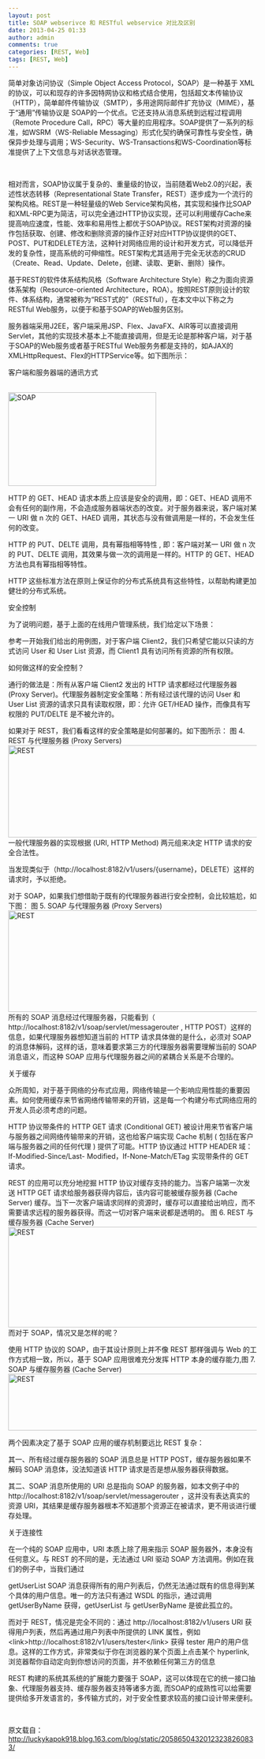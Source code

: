 ```yaml
---
layout: post
title: SOAP webserivce 和 RESTful webservice 对比及区别  
date: 2013-04-25 01:33
author: admin
comments: true
categories: [REST, Web]
tags: [REST, Web]
---
```

简单对象访问协议（Simple Object Access Protocol，SOAP）是一种基于 XML 的协议，可以和现存的许多因特网协议和格式结合使用，包括超文本传输协议（HTTP），简单邮件传输协议（SMTP），多用途网际邮件扩充协议（MIME），基于“通用”传输协议是 SOAP的一个优点。它还支持从消息系统到远程过程调用（Remote Procedure Call，RPC）等大量的应用程序。SOAP提供了一系列的标准，如WSRM（WS-Reliable Messaging）形式化契约确保可靠性与安全性，确保异步处理与调用；WS-Security、WS-Transactions和WS-Coordination等标准提供了上下文信息与对话状态管理。

<wbr></wbr>

相对而言，SOAP协议属于复杂的、重量级的协议，当前随着Web2.0的兴起，表述性状态转移（Representational State Transfer，REST）逐步成为一个流行的架构风格。REST是一种轻量级的Web Service架构风格，其实现和操作比SOAP和XML-RPC更为简洁，可以完全通过HTTP协议实现，还可以利用缓存Cache来提高响应速度，性能、效率和易用性上都优于SOAP协议。REST架构对资源的操作包括获取、创建、修改和删除资源的操作正好对应HTTP协议提供的GET、POST、PUT和DELETE方法，这种针对网络应用的设计和开发方式，可以降低开发的复杂性，提高系统的可伸缩性。REST架构尤其适用于完全无状态的CRUD（Create、Read、Update、Delete，创建、读取、更新、删除）操作。

基于REST的软件体系结构风格（Software Architecture Style）称之为面向资源体系架构（Resource-oriented Architecture，ROA）。按照REST原则设计的软件、体系结构，通常被称为“REST式的”（RESTful），在本文中以下称之为RESTful Web服务，以便于和基于SOAP的Web服务区别。 <wbr></wbr>

服务器端采用J2EE，客户端采用JSP、Flex、JavaFX、AIR等可以直接调用Servlet，其他的实现技术基本上不能直接调用，但是无论是那种客户端，对于基于SOAP的Web服务或者基于RESTful Web服务务都是支持的，如AJAX的 XMLHttpRequest、Flex的HTTPService等。如下图所示：
<p align="left">客户端和服务器端的通讯方式</p>
&nbsp;
<div><a href="http://www.waylau.com/differentssoap-webserivce-between-restful-webservice/soap/" rel="attachment wp-att-386"><img alt="SOAP" src="http://www.waylau.com/wp-content/uploads/2013/04/SOAP-300x190.jpeg" width="300" height="190" /></a></div>
<div></div>
<div>

HTTP 的 GET、HEAD 请求本质上应该是安全的调用，即：GET、HEAD 调用不会有任何的副作用，不会造成服务器端状态的改变。对于服务器来说，客户端对某一 URI 做 n 次的 GET、HAED 调用，其状态与没有做调用是一样的，不会发生任何的改变。

HTTP 的 PUT、DELTE 调用，具有幂指相等特性 , 即：客户端对某一 URI 做 n 次的 PUT、DELTE 调用，其效果与做一次的调用是一样的。HTTP 的 GET、HEAD 方法也具有幂指相等特性。

HTTP 这些标准方法在原则上保证你的分布式系统具有这些特性，以帮助构建更加健壮的分布式系统。

<a rel="nofollow" name="6.2.安全控制|outline"></a>安全控制

为了说明问题，基于上面的在线用户管理系统，我们给定以下场景：

参考一开始我们给出的用例图，对于客户端 Client2，我们只希望它能以只读的方式访问 User 和 User List 资源，而 Client1 具有访问所有资源的所有权限。

如何做这样的安全控制？

通行的做法是：所有从客户端 Client2 发出的 HTTP 请求都经过代理服务器 (Proxy Server)。代理服务器制定安全策略：所有经过该代理的访问 User 和 User List 资源的请求只具有读取权限，即：允许 GET/HEAD 操作，而像具有写权限的 PUT/DELTE 是不被允许的。

如果对于 REST，我们看看这样的安全策略是如何部署的。如下图所示：
<a rel="nofollow" name="6.2.1.图 4. REST 与代理服务器 (Proxy Servers)|outline"></a>图 4. REST 与代理服务器 (Proxy Servers)
<img alt="REST" src="http://www.ibm.com/developerworks/cn/webservices/0907_rest_soap/images/4.jpg" width="547" height="187" />
一般代理服务器的实现根据 (URI, HTTP Method) 两元组来决定 HTTP 请求的安全合法性。

当发现类似于（http://localhost:8182/v1/users/{username}，DELETE）这样的请求时，予以拒绝。

对于 SOAP，如果我们想借助于既有的代理服务器进行安全控制，会比较尴尬，如下图：
<a rel="nofollow" name="6.2.2.图 5. SOAP 与代理服务器 (Proxy Servers)|outline"></a>图 5. SOAP 与代理服务器 (Proxy Servers)
<img alt="REST" src="http://www.ibm.com/developerworks/cn/webservices/0907_rest_soap/images/5.jpg" width="569" height="206" />
所有的 SOAP 消息经过代理服务器，只能看到（
http://localhost:8182/v1/soap/servlet/messagerouter
, HTTP POST）这样的信息，如果代理服务器想知道当前的 HTTP 请求具体做的是什么，必须对 SOAP 的消息体解码，这样的话，意味着要求第三方的代理服务器需要理解当前的 SOAP 消息语义，而这种 SOAP 应用与代理服务器之间的紧耦合关系是不合理的。

<a rel="nofollow" name="6.3.关于缓存|outline"></a>关于缓存

众所周知，对于基于网络的分布式应用，网络传输是一个影响应用性能的重要因素。如何使用缓存来节省网络传输带来的开销，这是每一个构建分布式网络应用的开发人员必须考虑的问题。

HTTP 协议带条件的 HTTP GET 请求 (Conditional GET) 被设计用来节省客户端与服务器之间网络传输带来的开销，这也给客户端实现 Cache 机制 ( 包括在客户端与服务器之间的任何代理 ) 提供了可能。HTTP 协议通过 HTTP HEADER 域：If-Modified-Since/Last- Modified，If-None-Match/ETag 实现带条件的 GET 请求。

REST 的应用可以充分地挖掘 HTTP 协议对缓存支持的能力。当客户端第一次发送 HTTP GET 请求给服务器获得内容后，该内容可能被缓存服务器 (Cache Server) 缓存。当下一次客户端请求同样的资源时，缓存可以直接给出响应，而不需要请求远程的服务器获得。而这一切对客户端来说都是透明的。
<a rel="nofollow" name="6.3.1.图 6. REST 与缓存服务器 (Cache Server)|outline"></a>图 6. REST 与缓存服务器 (Cache Server)
<img alt="REST" src="http://www.ibm.com/developerworks/cn/webservices/0907_rest_soap/images/6.jpg" width="530" height="204" />
而对于 SOAP，情况又是怎样的呢？

使用 HTTP 协议的 SOAP，由于其设计原则上并不像 REST 那样强调与 Web 的工作方式相一致，所以，基于 SOAP 应用很难充分发挥 HTTP 本身的缓存能力,<a rel="nofollow" name="6.3.2.图 7. SOAP 与缓存服务器 (Cache Server)|outline"></a>图 7. SOAP 与缓存服务器 (Cache Server)
<img alt="REST" src="http://www.ibm.com/developerworks/cn/webservices/0907_rest_soap/images/7.jpg" width="569" height="115" />

两个因素决定了基于 SOAP 应用的缓存机制要远比 REST 复杂：

其一、所有经过缓存服务器的 SOAP 消息总是 HTTP POST，缓存服务器如果不解码 SOAP 消息体，没法知道该 HTTP 请求是否是想从服务器获得数据。

其二、SOAP 消息所使用的 URI 总是指向 SOAP 的服务器，如本文例子中的
http://localhost:8182/v1/soap/servlet/messagerouter
，这并没有表达真实的资源 URI，其结果是缓存服务器根本不知道那个资源正在被请求，更不用谈进行缓存处理。

<a rel="nofollow" name="6.4.关于连接性|outline"></a>关于连接性

在一个纯的 SOAP 应用中，URI 本质上除了用来指示 SOAP 服务器外，本身没有任何意义。与 REST 的不同的是，无法通过 URI 驱动 SOAP 方法调用。例如在我们的例子中，当我们通过

getUserList SOAP 消息获得所有的用户列表后，仍然无法通过既有的信息得到某个具体的用户信息。唯一的方法只有通过 WSDL 的指示，通过调用 getUserByName 获得，getUserList 与 getUserByName 是彼此孤立的。

而对于 REST，情况是完全不同的：通过
http://localhost:8182/v1/users
URI 获得用户列表，然后再通过用户列表中所提供的 LINK 属性，例如
&lt;link&gt;http://localhost:8182/v1/users/tester&lt;/link&gt;
获得 tester 用户的用户信息。这样的工作方式，非常类似于你在浏览器的某个页面上点击某个 hyperlink, 浏览器帮你自动定向到你想访问的页面，并不依赖任何第三方的信息

REST 构建的系统其系统的扩展能力要强于 SOAP，这可以体现在它的统一接口抽象、代理服务器支持、缓存服务器支持等诸多方面, 而SOAP的成熟性可以给需要提供给多开发语言的，多传输方式的，对于安全性要求较高的接口设计带来便利。

&nbsp;

原文载自：http://luckykapok918.blog.163.com/blog/static/20586504320123238260833/

</div>
